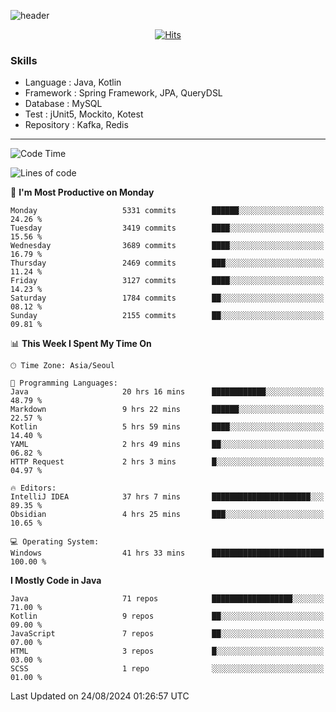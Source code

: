 <!-- Github Profile Readme로 프로필 꾸미기 : https://zzsza.github.io/development/2020/07/10/make-github-profile-readme/ -->

<!-- github theme -->
  <!-- 
    ![header](https://capsule-render.vercel.app/api?type=slice&color=e0f0e3&height=150&section=header&text=beasy&fontSize=45)
  -->
  ![header](https://capsule-render.vercel.app/api?type=soft&color=e0f0e3&height=150&section=header&text=Choi-YongSeok&fontSize=55&animation=twinkling)


<!-- hits count : https://hits.seeyoufarm.com/ -->
<div align=center>
    
  [![Hits](https://hits.seeyoufarm.com/api/count/incr/badge.svg?url=https%3A%2F%2Fgithub.com%2Fchoi-ys&count_bg=%2379C83D&title_bg=%23555555&icon=&icon_color=%23E7E7E7&title=hits&edge_flat=false)](https://hits.seeyoufarm.com)

</div>


<!-- Committed Top Lang -->
<div align=center>
</div>


### Skills
 - Language : Java, Kotlin
 - Framework : Spring Framework, JPA, QueryDSL
 - Database : MySQL
 - Test : jUnit5, Mockito, Kotest
 - Repository : Kafka, Redis

---

<!--START_SECTION:waka-->
![Code Time](http://img.shields.io/badge/Code%20Time-4%2C394%20hrs%2031%20mins-blue)

![Lines of code](https://img.shields.io/badge/From%20Hello%20World%20I%27ve%20Written-15.0%20million%20lines%20of%20code-blue)

📅 **I'm Most Productive on Monday** 

```text
Monday                   5331 commits        ██████░░░░░░░░░░░░░░░░░░░   24.26 % 
Tuesday                  3419 commits        ████░░░░░░░░░░░░░░░░░░░░░   15.56 % 
Wednesday                3689 commits        ████░░░░░░░░░░░░░░░░░░░░░   16.79 % 
Thursday                 2469 commits        ███░░░░░░░░░░░░░░░░░░░░░░   11.24 % 
Friday                   3127 commits        ████░░░░░░░░░░░░░░░░░░░░░   14.23 % 
Saturday                 1784 commits        ██░░░░░░░░░░░░░░░░░░░░░░░   08.12 % 
Sunday                   2155 commits        ██░░░░░░░░░░░░░░░░░░░░░░░   09.81 % 
```


📊 **This Week I Spent My Time On** 

```text
🕑︎ Time Zone: Asia/Seoul

💬 Programming Languages: 
Java                     20 hrs 16 mins      ████████████░░░░░░░░░░░░░   48.79 % 
Markdown                 9 hrs 22 mins       ██████░░░░░░░░░░░░░░░░░░░   22.57 % 
Kotlin                   5 hrs 59 mins       ████░░░░░░░░░░░░░░░░░░░░░   14.40 % 
YAML                     2 hrs 49 mins       ██░░░░░░░░░░░░░░░░░░░░░░░   06.82 % 
HTTP Request             2 hrs 3 mins        █░░░░░░░░░░░░░░░░░░░░░░░░   04.97 % 

🔥 Editors: 
IntelliJ IDEA            37 hrs 7 mins       ██████████████████████░░░   89.35 % 
Obsidian                 4 hrs 25 mins       ███░░░░░░░░░░░░░░░░░░░░░░   10.65 % 

💻 Operating System: 
Windows                  41 hrs 33 mins      █████████████████████████   100.00 % 
```

**I Mostly Code in Java** 

```text
Java                     71 repos            ██████████████████░░░░░░░   71.00 % 
Kotlin                   9 repos             ██░░░░░░░░░░░░░░░░░░░░░░░   09.00 % 
JavaScript               7 repos             ██░░░░░░░░░░░░░░░░░░░░░░░   07.00 % 
HTML                     3 repos             █░░░░░░░░░░░░░░░░░░░░░░░░   03.00 % 
SCSS                     1 repo              ░░░░░░░░░░░░░░░░░░░░░░░░░   01.00 % 
```




 Last Updated on 24/08/2024 01:26:57 UTC
<!--END_SECTION:waka-->

<!-- 
![footer](https://capsule-render.vercel.app/api?section=footer&type=slice&color=e0f0e3)
-->

